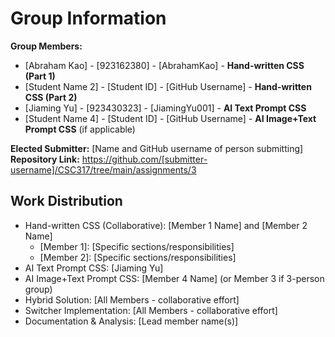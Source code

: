 # Group Information

**Group Members:**
- [Abraham Kao] - [923162380] - [AbrahamKao] - **Hand-written CSS (Part 1)**
- [Student Name 2] - [Student ID] - [GitHub Username] - **Hand-written CSS (Part 2)**
- [Jiaming Yu] - [923430323] - [JiamingYu001] - **AI Text Prompt CSS**
- [Student Name 4] - [Student ID] - [GitHub Username] - **AI Image+Text Prompt CSS** (if applicable)

**Elected Submitter:** [Name and GitHub username of person submitting]
**Repository Link:** https://github.com/[submitter-username]/CSC317/tree/main/assignments/3

## Work Distribution
- Hand-written CSS (Collaborative): [Member 1 Name] and [Member 2 Name]
  - [Member 1]: [Specific sections/responsibilities]
  - [Member 2]: [Specific sections/responsibilities]
- AI Text Prompt CSS: [Jiaming Yu]
- AI Image+Text Prompt CSS: [Member 4 Name] (or Member 3 if 3-person group)
- Hybrid Solution: [All Members - collaborative effort]
- Switcher Implementation: [All Members - collaborative effort]
- Documentation & Analysis: [Lead member name(s)]
